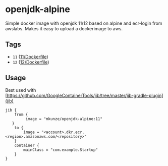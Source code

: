 # openjdk-alpine

Simple docker image with openjdk 11/12 based on alpine and ecr-login from awslabs. 
Makes it easy to upload a dockerimage to aws.

## Tags

* `11` ([11/Dockerfile](https://github.com/MichaelKunze/openjdk-alpine/blob/master/11/Dockerfile))
* `12` ([12/Dockerfile](https://github.com/MichaelKunze/openjdk-alpine/blob/master/12/Dockerfile))

## Usage

Best used with [https://github.com/GoogleContainerTools/jib/tree/master/jib-gradle-plugin](jib)

```
jib {
    from {
         image = "mkunze/openjdk-alpine:11"
   }
    to {
        image = "<account>.dkr.ecr.<region>.amazonaws.com/<repository>"
    }
    container {
        mainClass = "com.example.Startup"
    }
}
```
